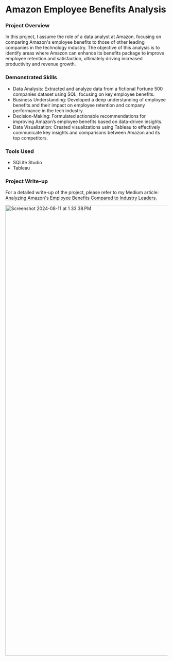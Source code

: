 # Amazon Employee Benefits Analysis
### Project Overview
In this project, I assume the role of a data analyst at Amazon, focusing on comparing Amazon's employee benefits to those of other leading companies in the technology industry. The objective of this analysis is to identify areas where Amazon can enhance its benefits package to improve employee retention and satisfaction, ultimately driving increased productivity and revenue growth.

### Demonstrated Skills
- Data Analysis: Extracted and analyze data from a fictional Fortune 500 companies dataset using SQL, focusing on key employee benefits.
- Business Understanding: Developed a deep understanding of employee benefits and their impact on employee retention and company performance in the tech industry.
- Decision-Making: Formulated actionable recommendations for improving Amazon’s employee benefits based on data-driven insights.
- Data Visualization: Created visualizations using Tableau to effectively communicate key insights and comparisons between Amazon and its top competitors.
### Tools Used
- SQLite Studio
- Tableau
### Project Write-up
For a detailed write-up of the project, please refer to my Medium article: [Analyzing Amazon's Employee Benefits Compared to Industry Leaders.](https://medium.com/@joydavis24/data-analysis-report-enhancing-employee-benefits-at-amazon-3562f578a30d)

<img width="1401" alt="Screenshot 2024-08-11 at 1 33 38 PM" src="https://github.com/user-attachments/assets/0d5cf770-4e73-4dc1-b719-4dafccb09af9">


